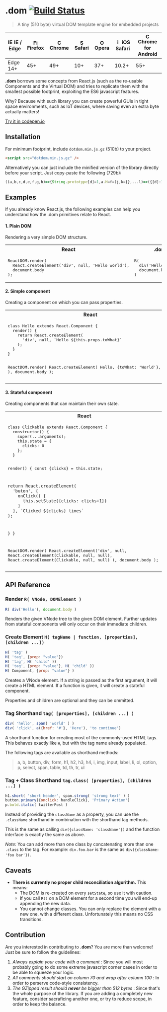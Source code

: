 # .dom [![Build Status](https://travis-ci.org/wavesoft/dot-dom.svg?branch=master)](https://travis-ci.org/wavesoft/dot-dom)

> A tiny (510 byte) virtual DOM template engine for embedded projects

| <img src="https://raw.githubusercontent.com/godban/browsers-support-badges/master/src/images/edge.png" alt="IE / Edge" width="16px" height="16px" /> IE / Edge | <img src="https://raw.githubusercontent.com/godban/browsers-support-badges/master/src/images/firefox.png" alt="Firefox" width="16px" height="16px" /> Firefox | <img src="https://raw.githubusercontent.com/godban/browsers-support-badges/master/src/images/chrome.png" alt="Chrome" width="16px" height="16px" /> Chrome | <img src="https://raw.githubusercontent.com/godban/browsers-support-badges/master/src/images/safari.png" alt="Safari" width="16px" height="16px" /> Safari | <img src="https://raw.githubusercontent.com/godban/browsers-support-badges/master/src/images/opera.png" alt="Opera" width="16px" height="16px" /> Opera | <img src="https://raw.githubusercontent.com/godban/browsers-support-badges/master/src/images/safari-ios.png" alt="iOS Safari" width="16px" height="16px" /> iOS Safari | <img src="https://raw.githubusercontent.com/godban/browsers-support-badges/master/src/images/chrome-android.png" alt="Chrome for Android" width="16px" height="16px" /> Chrome for Android |
| --------- | --------- | --------- | --------- | --------- | --------- | --------- |
| Edge 14+ | 45+ | 49+ | 10+ | 37+ | 10.2+ | 55+

**.dom** borrows some concepts from React.js (such as the re-usable Components and the Virtual DOM) and tries to replicate them with the smallest possible footprint, exploiting the ES6 javascript features.

Why? Because with such library you can create powerful GUIs in tight space environments, such as IoT devices, where saving even an extra byte actually matters!

[Try it in codepen.io](https://codepen.io/anon/pen/Kargex?editors=0010#0)

## Installation

For minimum footprint, include `dotdom.min.js.gz` (510b) to your project.

```html
<script src="dotdom.min.js.gz" />
```

Alternatively you can just include the minified version of the library directly before your script. Just copy-paste the following (729b):

```js
((a,b,c,d,e,f,g,h)=>{String.prototype[d]=1,a.H=f=(j,k={},...l)=>({[d]:1,E:j,P:k[d]&&l.unshift(k)&&{C:l}||(k.C=l)&&k}),a.R=g=(j,k,l='',m,n=j.E)=>j.trim?k.appendChild(b.createTextNode(j)):n.call?(m=(o=[{}],p=o[1]==n?o[0]:(e[l]=[{}])[0],q)=>q=g(n(j.P,p,r=>k.replaceChild(m(e[l]=[c.assign(p,r),n]),q)),k,l))(e[l]):c.keys(j.P).reduce((o,p,q,r,s=j.P[p])=>('C'==p?s.map((t,u)=>g(t,o,l+'.'+u)):'style'==p?c.assign(o[p],s):o[p]=s,o),k.appendChild(b.createElement(n))),h=j=>new Proxy(j,{get:(k,l,m)=>h((...n)=>((m=k(...n)).P.className=[m.P.className]+' '+l,m))}),'a.b.button.i.span.div.img.p.h1.h2.h3.h4.table.tr.td.th.ul.ol.li.form.input.label.select.option'.split('.').map(j=>a[j]=h(f.bind(a,j)))})(window,document,Object,Symbol(),{});
```

## Examples

If you already know React.js, the following examples can help you understand how
the .dom primitives relate to React.

#### 1. Plain DOM

Rendering a very simple DOM structure.

<table width="100%">
  <tr>
    <th>React</th>
    <th>.dom</th>
  </tr>
  <tr>
    <td valign="top">
<pre lang="javascript">
ReactDOM.render(
  React.createElement('div', null, 'Hello world'),
  document.body
);
</pre>
    </td>
    <td valign="top">
<pre lang="javascript">
R(
  div('Hello world'),
  document.body
)
</pre>
    </td>
  </tr>
</table>

#### 2. Simple component

Creating a component on which you can pass properties.

<table width="100%">
  <tr>
    <th>React</th>
    <th>.dom</th>
  </tr>
  <tr>
    <td valign="top">
<pre lang="javascript">
class Hello extends React.Component {
  render() {
    return React.createElement(
      'div', null, `Hello ${this.props.toWhat}`
    );
  }
}

ReactDOM.render(
  React.createElement(
    Hello, {toWhat: 'World'}, null
  ),
  document.body
);
</pre>
    </td>
    <td valign="top">
<pre lang="javascript">
function Hello(props) {
  return div(`Hello ${props.toWhat}`);
}

R(
  H(Hello, {toWhat: 'World'}),
  document.body
)
</pre>
    </td>
  </tr>
</table>

#### 3. Stateful component

Creating components that can maintain their own state.

<table width="100%">
  <tr>
    <th>React</th>
    <th>.dom</th>
  </tr>
  <tr>
    <td valign="top">
<pre lang="javascript">
class Clickable extends React.Component {
  constructor() {
    super(...arguments);
    this.state = {
      clicks: 0
    };
  }

  render() {
    const {clicks} = this.state;

    return React.createElement(
      'buton', {
        onClick() {
          this.setState({clicks: clicks+1})
        }
      }, `Clicked ${clicks} times`
    );
  }
}

ReactDOM.render(
  React.createElement('div', null,
    React.createElement(Clickable, null, null),
    React.createElement(Clickable, null, null)
  ),
  document.body
);
</pre>
    </td>
    <td valign="top">
<pre lang="javascript">
function Clickable(props, state, setState) {
  const {clicks=0} = state;

  return button(
    {
      onclick() {
        setState({clicks: clicks+1})
      }
    },
    `Clicked ${clicks} times`
  );
}

R(
  div(
    H(Clickable),
    H(Clickable)
  ),
  document.body
)
</pre>
    </td>
  </tr>
</table>

## API Reference

### Render `R( VNode, DOMElement )`

```js
R( div('Hello'), document.body )
```

Renders the given VNode tree to the given DOM element. Further updates from
stateful components will only occur on their immediate children.

### Create Element `H( tagName | function, [properties], [children ...])`

```js
H( 'tag' )
H( 'tag', {prop: "value"})
H( 'tag', H( 'child' ))
H( 'tag', {prop: "value"}, H( 'child' ))
H( Component, {prop: "value"} )
```

Creates a VNode element. If a string is passed as the first argument, it will
create a HTML element. If a function is given, it will create a stateful
component.

Properties and children are optional and they can be ommitted.

### Tag Shorthand `tag( [properties], [children ...] )`

```js
div( 'hello', span( 'world' ) )
div( 'click', a({href: '#'}, 'Here'), 'to continue')
```

A shorthand function for creating most of the commonly-used HTML tags. This
behaves exactly like `H`, but with the tag name already populated.

The following tags are available as shorthand methods:

> a, b, button, div, form, h1, h2, h3, h4, i, img, input, label, li, ol,
> option, p, select, span, table, td, th, tr, ul

### Tag + Class Shorthand `tag.class( [properties], [children ...] )`

```js
h1.short( 'short header', span.strong( 'strong text' ) )
button.primary({onclick: handleClick}, 'Primary Action')
p.bold.italic( twitterPost )
```

Instead of providing the `className` as a property, you can use the `.className` shorthand in combination with the shorthand tag methods.

This is the same as calling `div({className: 'className'})` and the function interface is exactly the same as above.

*Note:* You can add more than one class by concatenating more than one `.class` to the tag. For example: `div.foo.bar` is the same as `div({className: 'foo bar'})`.

## Caveats

- **There is currently no proper child reconciliation algorithm.** This means:
  - The DOM is re-created on every `setState`, so use it with caution.
  - If you call `R()` on a DOM element for a second time you will end-up appending the new data.
  - You cannot change classes. You can only replace the element with a new one, with a different class. Unfortunately this means no CSS transitions.

## Contribution

Are you interested in contributing to **.dom**? You are more than welcome! Just be sure to follow the guidelines:

1. *Always explain your code with a comment* : Since you will most probably going to do some extreme javascript corner cases in order to be able to squeeze your logic.
2. *All comments should start on column 70 and wrap after column 100* : In order to perserve code-style consistency.
3. *The GZipped result should __never__ be bigger than 512 bytes* : Since that's the whole purpose of the library. If you are adding a completely new feature, consider sacraficing another one, or try to reduce scope, in order to keep the balance.

